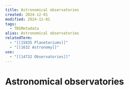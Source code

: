 ```yaml
---
title: Astronomical observatories
created: 2024-12-01
modified: 2024-12-01
tags:
  - TBSMetadata
alias: Astronomical observatories
relatedTerm:
  - "[[15835 Planetariums]]"
  - "[[1632 Astronomy]]"
use:
  - "[[14732 Observatories]]"
---
```

# Astronomical observatories
